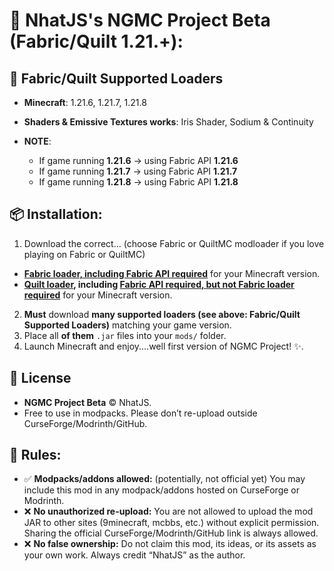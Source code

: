# **📌 NhatJS's NGMC Project Beta (Fabric/Quilt 1.21.+):**

## 🚀 Fabric/Quilt Supported Loaders
- **Minecraft**: 1.21.6, 1.21.7, 1.21.8
- **Shaders & Emissive Textures works**: Iris Shader, Sodium & Continuity
- **NOTE**:

  - If game running **1.21.6** -> using Fabric API **1.21.6**
  - If game running **1.21.7** -> using Fabric API **1.21.7**
  - If game running **1.21.8** -> using Fabric API **1.21.8**
 
## 📦 Installation:
1. Download the correct... (choose Fabric or QuiltMC modloader if you love playing on Fabric or QuiltMC)
- **[Fabric loader, including Fabric API required](https://fabricmc.net/)** for your Minecraft version.
- **[Quilt loader](https://quiltmc.org/en/install/), including [Fabric API required, but not Fabric loader required](https://fabricmc.net/)** for your Minecraft version.
2. **Must** download **many supported loaders (see above: Fabric/Quilt Supported Loaders)** matching your game version.
3. Place all **of them** `.jar` files into your `mods/` folder.
4. Launch Minecraft and enjoy....well first version of NGMC Project! ✨.

## 📖 License
- **NGMC Project Beta** © NhatJS.  
- Free to use in modpacks. Please don’t re-upload outside CurseForge/Modrinth/GitHub.

## 📜 Rules:
- ✅ **Modpacks/addons allowed:** (potentially, not official yet)
You may include this mod in any modpack/addons hosted on CurseForge or Modrinth.
- ❌ **No unauthorized re-upload:**
You are not allowed to upload the mod JAR to other sites (9minecraft, mcbbs, etc.) without explicit permission.
Sharing the official CurseForge/Modrinth/GitHub link is always allowed.
- ❌ **No false ownership:**
Do not claim this mod, its ideas, or its assets as your own work.
Always credit “NhatJS” as the author.
